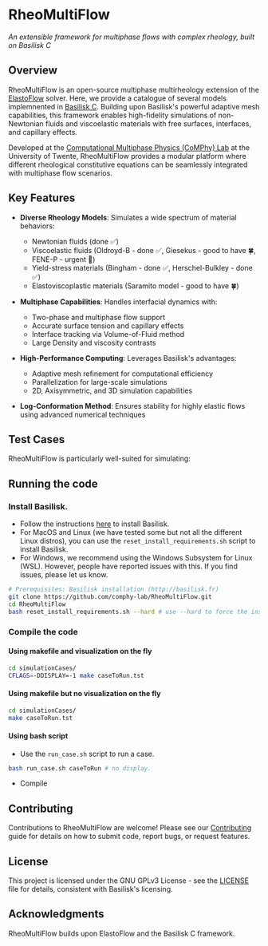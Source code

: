 # RheoMultiFlow

_An extensible framework for multiphase flows with complex rheology, built on Basilisk C_

## Overview

RheoMultiFlow is an open-source multiphase multirheology extension of the [ElastoFlow](https://github.com/comphy-lab/Viscoelastic3D/releases/tag/v2.5.1) solver. Here, we provide a catalogue of several models implemnented in [Basilisk C](http://basilisk.fr). Building upon Basilisk's powerful adaptive mesh capabilities, this framework enables high-fidelity simulations of non-Newtonian fluids and viscoelastic materials with free surfaces, interfaces, and capillary effects.


Developed at the [Computational Multiphase Physics (CoMPhy) Lab](https://comphy-lab.org/) at the University of Twente, RheoMultiFlow provides a modular platform where different rheological constitutive equations can be seamlessly integrated with multiphase flow scenarios.

## Key Features

- **Diverse Rheology Models**: Simulates a wide spectrum of material behaviors:
    - Newtonian fluids (done ✅)
    - Viscoelastic fluids (Oldroyd-B - done ✅, Giesekus - good to have 🍀, FENE-P - urgent 📌)
    - Yield-stress materials (Bingham - done ✅, Herschel-Bulkley - done ✅)
    - Elastoviscoplastic materials (Saramito model - good to have 🍀)

- **Multiphase Capabilities**: Handles interfacial dynamics with: 
    - Two-phase and multiphase flow support
    - Accurate surface tension and capillary effects
    - Interface tracking via Volume-of-Fluid method
    - Large Density and viscosity contrasts

- **High-Performance Computing**: Leverages Basilisk's advantages:
    - Adaptive mesh refinement for computational efficiency
    - Parallelization for large-scale simulations
    - 2D, Axisymmetric, and 3D simulation capabilities

- **Log-Conformation Method**: Ensures stability for highly elastic flows using advanced numerical techniques 

## Test Cases

RheoMultiFlow is particularly well-suited for simulating:


## Running the code

### Install Basilisk. 

- Follow the instructions [here](http://basilisk.fr/src/INSTALL) to install Basilisk. 
- For MacOS and Linux (we have tested some but not all the different Linux distros), you can use the `reset_install_requirements.sh` script to install Basilisk. 
- For Windows, we recommend using the Windows Subsystem for Linux (WSL). However, people have reported issues with this. If you find issues, please let us know. 

```bash
# Prerequisites: Basilisk installation (http://basilisk.fr)
git clone https://github.com/comphy-lab/RheoMultiFlow.git
cd RheoMultiFlow
bash reset_install_requirements.sh --hard # use --hard to force the installation from scratch.
```

### Compile the code

#### Using makefile and visualization on the fly

```bash
cd simulationCases/
CFLAGS=-DDISPLAY=-1 make caseToRun.tst
```

#### Using makefile but no visualization on the fly

```bash
cd simulationCases/
make caseToRun.tst
```

#### Using bash script

- Use the `run_case.sh` script to run a case. 

```bash
bash run_case.sh caseToRun # no display.
```

- Compile 

## Contributing

Contributions to RheoMultiFlow are welcome! Please see our [Contributing](Contributing.md) guide for details on how to submit code, report bugs, or request features.

## License

This project is licensed under the GNU GPLv3 License - see the [LICENSE](LICENSE) file for details, consistent with Basilisk's licensing.

## Acknowledgments

RheoMultiFlow builds upon ElastoFlow and the Basilisk C framework.
